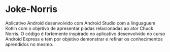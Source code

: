 # Joke-Norris
Aplicativo Android desenvolvido com Android Studio com a linguaguem Kotlin com o objetivo de apresentar piadas relacionadas ao ator Chuck Norris. O código é fortemente inspirado no aplicativo desenvolvido no curso Android Express e tem por objetivo demonstrar e refinar os conhecimentos aprendidos no mesmo.
